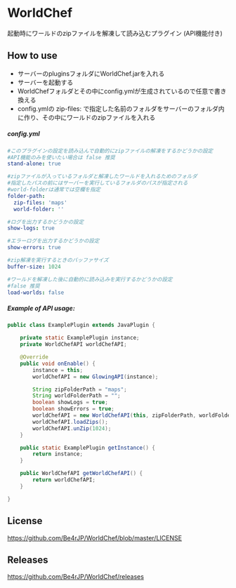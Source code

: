 # WorldChef

起動時にワールドのzipファイルを解凍して読み込むプラグイン (API機能付き)


## How to use

* サーバーのpluginsフォルダにWorldChef.jarを入れる
* サーバーを起動する
* WorldChefフォルダとその中にconfig.ymlが生成されているので任意で書き換える
* config.ymlの zip-files: で指定した名前のフォルダをサーバーのフォルダ内に作り、その中にワールドのzipファイルを入れる


##### config.yml
```yaml
#このプラグインの設定を読み込んで自動的にzipファイルの解凍をするかどうかの設定
#API機能のみを使いたい場合は false 推奨
stand-alone: true

#zipファイルが入っているフォルダと解凍したワールドを入れるためのフォルダ
#指定したパスの前にはサーバーを実行しているフォルダのパスが指定される
#world-folderは通常では空欄を指定
folder-path:
  zip-files: 'maps'
  world-folder: ''

#ログを出力するかどうかの設定
show-logs: true

#エラーログを出力するかどうかの設定
show-errors: true

#zip解凍を実行するときのバッファサイズ
buffer-size: 1024

#ワールドを解凍した後に自動的に読み込みを実行するかどうかの設定
#false 推奨
load-worlds: false
```

##### Example of API usage:
```java
public class ExamplePlugin extends JavaPlugin {

	private static ExamplePlugin instance;
	private WorldChefAPI worldChefAPI;

	@Override
	public void onEnable() {
		instance = this;
		worldChefAPI = new GlowingAPI(instance);

		String zipFolderPath = "maps";
		String worldFolderPath = "";
		boolean showLogs = true;
		boolean showErrors = true;
		worldChefAPI = new WorldChefAPI(this, zipFolderPath, worldFolderPath, showLogs, showErrors);
		worldChefAPI.loadZips();
		worldChefAPI.unZip(1024);
	}

	public static ExamplePlugin getInstance() {
		return instance;
	}

	public WorldChefAPI getWorldChefAPI() {
		return worldChefAPI;
	}

}
```

## License
https://github.com/Be4rJP/WorldChef/blob/master/LICENSE

## Releases
https://github.com/Be4rJP/WorldChef/releases